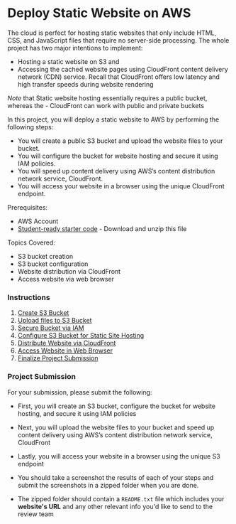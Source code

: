 
# Deploy Static Website on AWS

The cloud is perfect for hosting static websites that only include HTML, CSS, and JavaScript files that require no server-side processing. The whole project has two major intentions to implement:

- Hosting a static website on S3 and
- Accessing the cached website pages using CloudFront content delivery network (CDN) service. Recall that CloudFront offers low latency and high transfer speeds during website rendering

*Note* that Static website hosting essentially requires a public bucket, whereas the - CloudFront can work with public and private buckets

In this project, you will deploy a static website to AWS by performing the following steps:

- You will create a public S3 bucket and upload the website files to your bucket.
- You will configure the bucket for website hosting and secure it using IAM policies.
- You will speed up content delivery using AWS’s content distribution network service, CloudFront.
- You will access your website in a browser using the unique CloudFront endpoint.

Prerequisites:
- AWS Account
- [Student-ready starter code](https://drive.google.com/open?id=15vQ7-utH7wBJzdAX3eDmO9ls35J5_sEQ) - Download and unzip this file

Topics Covered:
- S3 bucket creation
- S3 bucket configuration
- Website distribution via CloudFront
- Access website via web browser

### Instructions

1. [Create S3 Bucket](instructions/1-create-s3-bucket.md)
2. [Upload files to S3 Bucket](instructions/2-upload-files.md)
3. [Secure Bucket via IAM](instructions/3-secure-bucket.md)
4. [Configure S3 Bucket for Static Site Hosting](instructions/4-configure-s3-bucket.md)
5. [Distribute Website via CloudFront](instructions/5-distribute-website-w-cloudfront.md)
6. [Access Website in Web Browser](instructions/6-access-website.md)
7. [Finalize Project Submission](instructions/7-finalize-submission.md)

### Project Submission

For your submission, please submit the following:
- First, you will create an S3 bucket, configure the bucket for website hosting, and secure it using IAM policies

- Next, you will upload the website files to your bucket and speed up content delivery using AWS’s content distribution network service, CloudFront

- Lastly, you will access your website in a browser using the unique S3 endpoint

- You should take a screenshot the results of each of your steps and submit the screenshots in a zipped folder when you are done.

- The zipped folder should contain a `README.txt` file which includes your **website's URL** and any other relevant info you'd like to send to the review team
